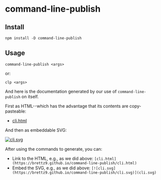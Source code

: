 # command-line-publish

## Install

```shell
npm install -D command-line-publish
```

## Usage

```shell
command-line-publish <args>
```

or:

```shell
clp <args>
```

And here is the documentation generated by our use of `command-line-publish` on itself.

First as HTML--which has the advantage that its contents are copy-pasteable:

- [cli.html](https://brettz9.github.io/command-line-publish/cli.html)

And then as embeddable SVG:

[![cli.svg](https://brettz9.github.io/command-line-publish/cli.svg)](cli.svg)

After using the commands to generate, you can:

- Link to the HTML, e.g., as we did above: `[cli.html](https://brettz9.github.io/command-line-publish/cli.html)`
- Embed the SVG, e.g., as we did above: `[![cli.svg](https://brettz9.github.io/command-line-publish/cli.svg)](cli.svg)`
